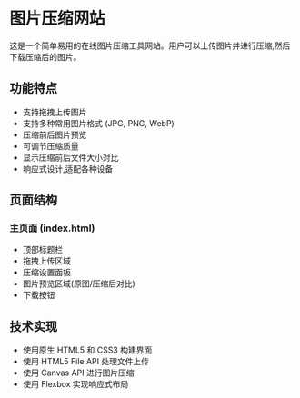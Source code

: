 # 图片压缩网站

这是一个简单易用的在线图片压缩工具网站。用户可以上传图片并进行压缩,然后下载压缩后的图片。

## 功能特点

- 支持拖拽上传图片
- 支持多种常用图片格式 (JPG, PNG, WebP)
- 压缩前后图片预览
- 可调节压缩质量
- 显示压缩前后文件大小对比
- 响应式设计,适配各种设备

## 页面结构

### 主页面 (index.html)
- 顶部标题栏
- 拖拽上传区域
- 压缩设置面板
- 图片预览区域(原图/压缩后对比)
- 下载按钮

## 技术实现
- 使用原生 HTML5 和 CSS3 构建界面
- 使用 HTML5 File API 处理文件上传
- 使用 Canvas API 进行图片压缩
- 使用 Flexbox 实现响应式布局 